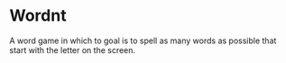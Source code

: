 # Wordnt
A word game in which to goal is to spell as many words as possible that start with the letter on the screen. 
